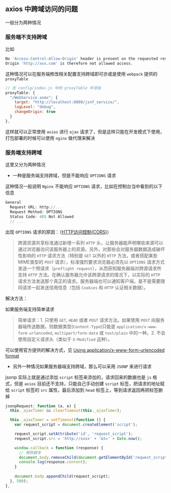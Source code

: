 ## axios 中跨域访问的问题

一般分为两种情况

### 服务端不支持跨域

比如

```js
No 'Access-Control-Allow-Origin' header is present on the requested resource. 
Origin 'http://xxx.com' is therefore not allowed access.
```

这种情况可以在服务端修改相关配置支持跨域即可亦或是使用 `webpack` 提供的 `proxyTable`

```js
// 在 config/index.js 中的 proxyTable 中添加
proxyTable: {
  "/WebService.asmx": {
    target: "http://localhost:8080/jsnf_service/",
    logLevel: "debug",
    changeOrigin: true
  }
},
```

这样就可以正常使用 `axios` 进行 `ajax` 请求了，但是这样只能在开发模式下使用，打包部署的时候可以使用 `nginx` 做代理来解决



### 服务端支持跨域

这里又分为两种情况

* 一种是服务端支持跨域，但是不能响应 `OPTIONS` 请求

这种情况一般说明 `Nginx` 不能响应 `OPTIONS` 请求，比如在控制台当中看到的以下信息

```js
General
  Request URL: http://...
  Request Method: OPTIONS
  Status Code: 405 Not Allowed
  // ...
```

出现 `OPTIONS` 请求的原因：（[HTTP访问控制(CORS)](https://developer.mozilla.org/zh-CN/docs/Web/HTTP/Access_control_CORS#)）

> 跨源资源共享标准通过新增一系列 `HTTP` 头，让服务器能声明哪些来源可以通过浏览器访问该服务器上的资源。另外，对那些会对服务器数据造成破坏性影响的 `HTTP` 请求方法（特别是 `GET` 以外的 `HTTP` 方法，或者搭配某些MIME类型的 `POST` 请求），标准强烈要求浏览器必须先以 `OPTIONS` 请求方式发送一个预请求（`preflight request`），从而获知服务器端对跨源请求所支持 `HTTP` 方法。在确认服务器允许该跨源请求的情况下，以实际的 `HTTP` 请求方法发送那个真正的请求。服务器端也可以通知客户端，是不是需要随同请求一起发送信用信息（包括 `Cookies` 和 `HTTP` 认证相关数据）。

解决方法：

如果服务端支持简单请求

> 简单请求：1. 只使用 `GET`, `HEAD` 或者 `POST` 请求方法。如果使用 `POST` 向服务器端传送数据，则数据类型(`Content-Type`)只能是 `application/x-www-form-urlencoded`, `multipart/form-data` 或 `text/plain` 中的一种。2. 不会使用自定义请求头（类似于 `X-Modified` 这种）。

可以使用官方提供的解决方式，见 [Using application/x-www-form-urlencoded format](https://github.com/axios/axios#using-applicationx-www-form-urlencoded-format)


* 另外一种情况如果服务器端支持跨域，那么可以采用 `JSONP` 来进行请求

jsonp 实际上就是通过添加 `script` 标签来添加的，请求回来的数据也是 `js` 格式，但是 `axios` 目前还不支持，只能自己手动创建 `script` 标签，把请求的地址赋给 `script` 标签的 `src` 属性，最后添加到 `head` 标签上，等到请求返回再把标签删掉

```js
jsonpRequest: function (a, e) {
  this._ajaxTimer && clearTimeout(this._ajaxTimer);

  this._ajaxTimer = setTimeout(function () {
    var request_script = document.createElement('script');

    request_script.setAttribute('id', 'request_script');
    request_script.src = 'http://xxxx' + '&t=' + Date.now();

    window.callback = function (response) {
      // 移除脚本
      document.body.removeChild(document.getElementById('request_script'));
      console.log(response.content);
    }
    
    document.body.appendChild(request_script);
  }, 500);
},
```
